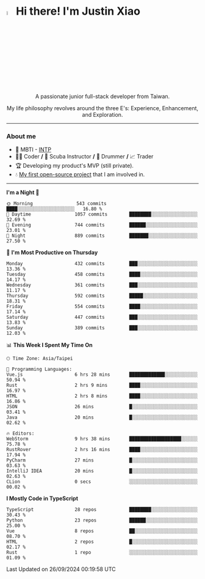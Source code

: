 # <img src="https://media.giphy.com/media/hvRJCLFzcasrR4ia7z/giphy.gif" width="5%">Hi there! I'm Justin Xiao
<p align="center">A passionate junior full-stack developer from Taiwan.  </p>
<p align="center">My life philosophy revolves around the three E's: Experience, Enhancement, and Exploration.</p>

---
### About me
- 👀 MBTI - [INTP](https://www.16personalities.com/intp-personality)
- 👨‍💻 Coder **/** 🤿 Scuba Instructor **/** 🥁 Drummer **/** 📈 Trader
- 🏆 Developing my product's MVP (still private).
- 💧 [My first open-source project](https://github.com/Game-as-a-Service/Game-Lobby-Web) that I am involved in.

---
<!--START_SECTION:waka-->
**I'm a Night 🦉** 

```text
🌞 Morning                543 commits         ████░░░░░░░░░░░░░░░░░░░░░   16.80 % 
🌆 Daytime                1057 commits        ████████░░░░░░░░░░░░░░░░░   32.69 % 
🌃 Evening                744 commits         ██████░░░░░░░░░░░░░░░░░░░   23.01 % 
🌙 Night                  889 commits         ███████░░░░░░░░░░░░░░░░░░   27.50 % 
```
📅 **I'm Most Productive on Thursday** 

```text
Monday                   432 commits         ███░░░░░░░░░░░░░░░░░░░░░░   13.36 % 
Tuesday                  458 commits         ████░░░░░░░░░░░░░░░░░░░░░   14.17 % 
Wednesday                361 commits         ███░░░░░░░░░░░░░░░░░░░░░░   11.17 % 
Thursday                 592 commits         █████░░░░░░░░░░░░░░░░░░░░   18.31 % 
Friday                   554 commits         ████░░░░░░░░░░░░░░░░░░░░░   17.14 % 
Saturday                 447 commits         ███░░░░░░░░░░░░░░░░░░░░░░   13.83 % 
Sunday                   389 commits         ███░░░░░░░░░░░░░░░░░░░░░░   12.03 % 
```


📊 **This Week I Spent My Time On** 

```text
🕑︎ Time Zone: Asia/Taipei

💬 Programming Languages: 
Vue.js                   6 hrs 28 mins       █████████████░░░░░░░░░░░░   50.94 % 
Rust                     2 hrs 9 mins        ████░░░░░░░░░░░░░░░░░░░░░   16.97 % 
HTML                     2 hrs 8 mins        ████░░░░░░░░░░░░░░░░░░░░░   16.86 % 
JSON                     26 mins             █░░░░░░░░░░░░░░░░░░░░░░░░   03.41 % 
Java                     20 mins             █░░░░░░░░░░░░░░░░░░░░░░░░   02.62 % 

🔥 Editors: 
WebStorm                 9 hrs 38 mins       ███████████████████░░░░░░   75.78 % 
RustRover                2 hrs 16 mins       ████░░░░░░░░░░░░░░░░░░░░░   17.94 % 
PyCharm                  27 mins             █░░░░░░░░░░░░░░░░░░░░░░░░   03.63 % 
IntelliJ IDEA            20 mins             █░░░░░░░░░░░░░░░░░░░░░░░░   02.63 % 
CLion                    0 secs              ░░░░░░░░░░░░░░░░░░░░░░░░░   00.02 % 
```

**I Mostly Code in TypeScript** 

```text
TypeScript               28 repos            ████████░░░░░░░░░░░░░░░░░   30.43 % 
Python                   23 repos            ██████░░░░░░░░░░░░░░░░░░░   25.00 % 
Vue                      8 repos             ██░░░░░░░░░░░░░░░░░░░░░░░   08.70 % 
HTML                     2 repos             █░░░░░░░░░░░░░░░░░░░░░░░░   02.17 % 
Rust                     1 repo              ░░░░░░░░░░░░░░░░░░░░░░░░░   01.09 % 
```




 Last Updated on 26/09/2024 00:19:58 UTC
<!--END_SECTION:waka-->
